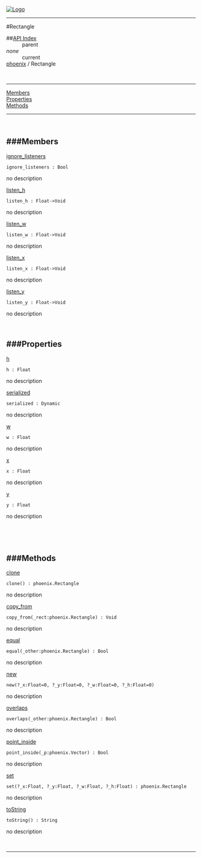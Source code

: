 
[![Logo](../../images/logo.png)](../../index.html)

---

#Rectangle


##[API Index](../../api/index.html#phoenix)   
&emsp;&emsp;&emsp;parent    
_none_   
&emsp;&emsp;&emsp;current    
[phoenix](./) / Rectangle

<br/>

---


[Members](#Members)   
[Properties](#Properties)   
[Methods](#Methods)   


---

&nbsp;   

<a class="lift" name="Members" ></a>
###Members   
---
<a class="lift" name="ignore_listeners" href="#ignore_listeners">ignore_listeners</a>



`ignore_listeners : Bool`

<span class="small_desc_flat"> no description </span>   

<a class="lift" name="listen_h" href="#listen_h">listen_h</a>



`listen_h : Float->Void`

<span class="small_desc_flat"> no description </span>   

<a class="lift" name="listen_w" href="#listen_w">listen_w</a>



`listen_w : Float->Void`

<span class="small_desc_flat"> no description </span>   

<a class="lift" name="listen_x" href="#listen_x">listen_x</a>



`listen_x : Float->Void`

<span class="small_desc_flat"> no description </span>   

<a class="lift" name="listen_y" href="#listen_y">listen_y</a>



`listen_y : Float->Void`

<span class="small_desc_flat"> no description </span>   

&nbsp;   

<a class="lift" name="Properties" ></a>
###Properties   
---
<a class="lift" name="h" href="#h">h</a>



`h : Float`

<span class="small_desc_flat"> no description </span>   

<a class="lift" name="serialized" href="#serialized">serialized</a>



`serialized : Dynamic`

<span class="small_desc_flat"> no description </span>   

<a class="lift" name="w" href="#w">w</a>



`w : Float`

<span class="small_desc_flat"> no description </span>   

<a class="lift" name="x" href="#x">x</a>



`x : Float`

<span class="small_desc_flat"> no description </span>   

<a class="lift" name="y" href="#y">y</a>



`y : Float`

<span class="small_desc_flat"> no description </span>   

&nbsp;   

&nbsp;   

<a class="lift" name="Methods" ></a>
###Methods   
---
<a class="lift" name="clone" href="#clone">clone</a>



`clone() : phoenix.Rectangle`

<span class="small_desc_flat"> no description </span>   

<a class="lift" name="copy_from" href="#copy_from">copy_from</a>



`copy_from(_rect:phoenix.Rectangle) : Void`

<span class="small_desc_flat"> no description </span>   

<a class="lift" name="equal" href="#equal">equal</a>



`equal(_other:phoenix.Rectangle) : Bool`

<span class="small_desc_flat"> no description </span>   

<a class="lift" name="new" href="#new">new</a>



`new(?_x:Float=0, ?_y:Float=0, ?_w:Float=0, ?_h:Float=0) `

<span class="small_desc_flat"> no description </span>   

<a class="lift" name="overlaps" href="#overlaps">overlaps</a>



`overlaps(_other:phoenix.Rectangle) : Bool`

<span class="small_desc_flat"> no description </span>   

<a class="lift" name="point_inside" href="#point_inside">point_inside</a>



`point_inside(_p:phoenix.Vector) : Bool`

<span class="small_desc_flat"> no description </span>   

<a class="lift" name="set" href="#set">set</a>



`set(?_x:Float, ?_y:Float, ?_w:Float, ?_h:Float) : phoenix.Rectangle`

<span class="small_desc_flat"> no description </span>   

<a class="lift" name="toString" href="#toString">toString</a>



`toString() : String`

<span class="small_desc_flat"> no description </span>   



&nbsp;
&nbsp;
&nbsp;

---  


&nbsp;   
&nbsp;   